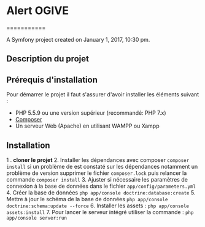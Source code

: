 # Alert OGIVE
===========

A Symfony project created on January 1, 2017, 10:30 pm.
## Description du projet

## Prérequis d'installation
Pour démarrer le projet il faut s'assurer d'avoir installer les éléments suivant : 
- PHP 5.5.9 ou une version supérieur (recommandé: PHP 7.x)
- [Composer](https://getcomposer.org/download/)
- Un serveur Web (Apache) en utilisant WAMPP ou Xampp

## Installation
1 . **cloner le projet**
2. Installer les dépendances avec composer `composer install` si un problème de est constaté sur les dépendances notamment un problème de version supprimer le fichier `composer.lock` puis relancer la commande `composer install`
3. Ajuster si nécessaire les paramètres de connexion à la base de données dans le fichier `app/config/parameters.yml`
4. Créer la base de données `php app/console doctrine:database:create`
5. Mettre à jour le schéma de la base de données `php app/console doctrine:schema:update --force`
6. Installer les assets : `php app/console assets:install`
7. Pour lancer le serveur intégré utiliser la commande : `php app/console server:run`

